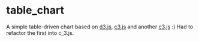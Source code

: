# table_chart
A simple table-driven chart based on [d3.js](https://d3js.org/), [c3.js](http://c3js.org/) and another [c3.js](http://drarmstr.github.io/c3/) :) Had to refactor the first into c_3.js.

